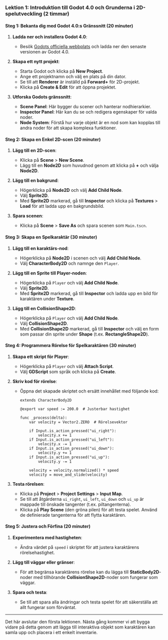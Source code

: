 ### Lektion 1: Introduktion till Godot 4.0 och Grunderna i 2D-spelutveckling (2 timmar)

#### Steg 1: Bekanta dig med Godot 4.0:s Gränssnitt (20 minuter)

1. **Ladda ner och installera Godot 4.0**:
   - Besök [Godots officiella webbplats](https://godotengine.org) och ladda ner den senaste versionen av Godot 4.0.

2. **Skapa ett nytt projekt**:
   - Starta Godot och klicka på **New Project**.
   - Ange ett projektnamn och välj en plats på din dator.
   - Se till att **Renderer** är inställd på **Forward+** för 2D-projekt.
   - Klicka på **Create & Edit** för att öppna projektet.

3. **Utforska Godots gränssnitt**:
   - **Scene Panel**: Här bygger du scener och hanterar nodhierarkier.
   - **Inspector Panel**: Här kan du se och redigera egenskaper för valda noder.
   - **Node System**: Förstå hur varje objekt är en nod som kan kopplas till andra noder för att skapa komplexa funktioner.

#### Steg 2: Skapa en Enkel 2D-scen (20 minuter)

1. **Lägg till en 2D-scen**:
   - Klicka på **Scene** > **New Scene**.
   - Lägg till en **Node2D** som huvudnod genom att klicka på **+** och välja **Node2D**.

2. **Lägg till en bakgrund**:
   - Högerklicka på **Node2D** och välj **Add Child Node**.
   - Välj **Sprite2D**.
   - Med **Sprite2D** markerad, gå till **Inspector** och klicka på **Textures** > **Load** för att ladda upp en bakgrundsbild.

3. **Spara scenen**:
   - Klicka på **Scene** > **Save As** och spara scenen som `Main.tscn`.

#### Steg 3: Skapa en Spelkaraktär (30 minuter)

1. **Lägg till en karaktärs-nod**:
   - Högerklicka på **Node2D** i scenen och välj **Add Child Node**.
   - Välj **CharacterBody2D** och namnge den `Player`.

2. **Lägg till en Sprite till Player-noden**:
   - Högerklicka på `Player` och välj **Add Child Node**.
   - Välj **Sprite2D**.
   - Med **Sprite2D** markerad, gå till **Inspector** och ladda upp en bild för karaktären under **Texture**.

3. **Lägg till en CollisionShape2D**:
   - Högerklicka på `Player` och välj **Add Child Node**.
   - Välj **CollisionShape2D**.
   - Med **CollisionShape2D** markerad, gå till **Inspector** och välj en form som passar din sprite under **Shape** (t.ex. **RectangleShape2D**).

#### Steg 4: Programmera Rörelse för Spelkaraktären (30 minuter)

1. **Skapa ett skript för Player**:
   - Högerklicka på `Player` och välj **Attach Script**.
   - Välj **GDScript** som språk och klicka på **Create**.

2. **Skriv kod för rörelse**:
   - Öppna det skapade skriptet och ersätt innehållet med följande kod:

     ```gdscript
     extends CharacterBody2D

     @export var speed := 200.0  # Justerbar hastighet

     func _process(delta):
         var velocity = Vector2.ZERO  # Rörelsevektor

         if Input.is_action_pressed("ui_right"):
             velocity.x += 1
         if Input.is_action_pressed("ui_left"):
             velocity.x -= 1
         if Input.is_action_pressed("ui_down"):
             velocity.y += 1
         if Input.is_action_pressed("ui_up"):
             velocity.y -= 1

         velocity = velocity.normalized() * speed
         velocity = move_and_slide(velocity)
     ```

3. **Testa rörelsen**:
   - Klicka på **Project** > **Project Settings** > **Input Map**.
   - Se till att åtgärderna `ui_right`, `ui_left`, `ui_down` och `ui_up` är mappade till önskade tangenter (t.ex. piltangenterna).
   - Klicka på **Play Scene** (den gröna pilen) för att testa spelet. Använd de definierade tangenterna för att flytta karaktären.

#### Steg 5: Justera och Förfina (20 minuter)

1. **Experimentera med hastigheten**:
   - Ändra värdet på `speed` i skriptet för att justera karaktärens rörelsehastighet.

2. **Lägg till väggar eller gränser**:
   - För att begränsa karaktärens rörelse kan du lägga till **StaticBody2D**-noder med tillhörande **CollisionShape2D**-noder som fungerar som väggar.

3. **Spara och testa**:
   - Se till att spara alla ändringar och testa spelet för att säkerställa att allt fungerar som förväntat.

---

Det här avslutar den första lektionen. Nästa gång kommer vi att bygga vidare på detta genom att lägga till interaktiva objekt som karaktären kan samla upp och placera i ett enkelt inventarie.
